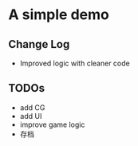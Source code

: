 # A simple demo

## Change Log

* Improved logic with cleaner code

## TODOs

* add CG
* add UI
* improve game logic
* 存档

